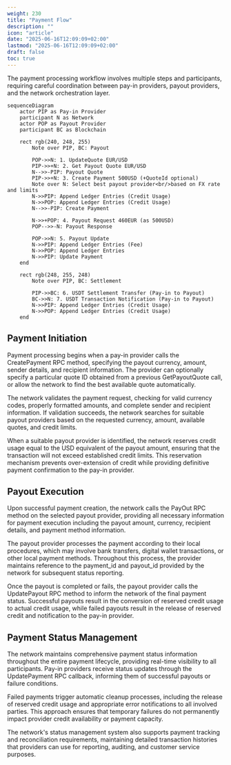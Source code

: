 ```yaml
---
weight: 230
title: "Payment Flow"
description: ""
icon: "article"
date: "2025-06-16T12:09:09+02:00"
lastmod: "2025-06-16T12:09:09+02:00"
draft: false
toc: true
---
```


The payment processing workflow involves multiple steps and participants, requiring careful coordination between pay-in providers, payout providers, and the network orchestration layer.
```mermaid
sequenceDiagram
    actor PIP as Pay-in Provider
    participant N as Network
    actor POP as Payout Provider
    participant BC as Blockchain

    rect rgb(240, 248, 255)
        Note over PIP, BC: Payout
        
        POP->>N: 1. UpdateQuote EUR/USD
        PIP->>+N: 2. Get Payout Quote EUR/USD
        N-->>-PIP: Payout Quote
        PIP->>+N: 3. Create Payment 500USD (+QuoteId optional)
        Note over N: Select best payout provider<br/>based on FX rate and limits
        N->>PIP: Append Ledger Entries (Credit Usage)
        N->>POP: Append Ledger Entries (Credit Usage)
        N-->>-PIP: Create Payment

        N->>+POP: 4. Payout Request 460EUR (as 500USD)
        POP-->>-N: Payout Response

        POP->>N: 5. Payout Update
        N->>PIP: Append Ledger Entries (Fee)
        N->>POP: Append Ledger Entries
        N->>PIP: Update Payment
    end

    rect rgb(248, 255, 248)
        Note over PIP, BC: Settlement
        
        PIP->>BC: 6. USDT Settlement Transfer (Pay-in to Payout)
        BC->>N: 7. USDT Transaction Notification (Pay-in to Payout)
        N->>PIP: Append Ledger Entries (Credit Usage)
        N->>POP: Append Ledger Entries (Credit Usage)
    end
```


## Payment Initiation
Payment processing begins when a pay-in provider calls the CreatePayment RPC method, specifying the payout currency, amount, sender details, and recipient information. The provider can optionally specify a particular quote ID obtained from a previous GetPayoutQuote call, or allow the network to find the best available quote automatically.

The network validates the payment request, checking for valid currency codes, properly formatted amounts, and complete sender and recipient information. If validation succeeds, the network searches for suitable payout providers based on the requested currency, amount, available quotes, and credit limits.

When a suitable payout provider is identified, the network reserves credit usage equal to the USD equivalent of the payout amount, ensuring that the transaction will not exceed established credit limits. This reservation mechanism prevents over-extension of credit while providing definitive payment confirmation to the pay-in provider.

## Payout Execution
Upon successful payment creation, the network calls the PayOut RPC method on the selected payout provider, providing all necessary information for payment execution including the payout amount, currency, recipient details, and payment method information.

The payout provider processes the payment according to their local procedures, which may involve bank transfers, digital wallet transactions, or other local payment methods. Throughout this process, the provider maintains reference to the payment_id and payout_id provided by the network for subsequent status reporting.

Once the payout is completed or fails, the payout provider calls the UpdatePayout RPC method to inform the network of the final payment status. Successful payouts result in the conversion of reserved credit usage to actual credit usage, while failed payouts result in the release of reserved credit and notification to the pay-in provider.

## Payment Status Management
The network maintains comprehensive payment status information throughout the entire payment lifecycle, providing real-time visibility to all participants. Pay-in providers receive status updates through the UpdatePayment RPC callback, informing them of successful payouts or failure conditions.

Failed payments trigger automatic cleanup processes, including the release of reserved credit usage and appropriate error notifications to all involved parties. This approach ensures that temporary failures do not permanently impact provider credit availability or payment capacity.

The network's status management system also supports payment tracking and reconciliation requirements, maintaining detailed transaction histories that providers can use for reporting, auditing, and customer service purposes.